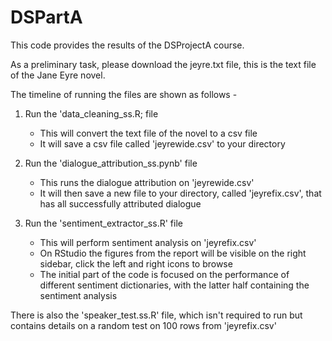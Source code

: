 # DSPartA

This code provides the results of the DSProjectA course. 

As a preliminary task, please download the jeyre.txt file, this is the text file of the Jane Eyre novel. 

The timeline of running the files are shown as follows - 

1. Run the 'data_cleaning_ss.R; file
   - This will convert the text file of the novel to a csv file
   - It will save a csv file called 'jeyrewide.csv' to your directory
  
2. Run the 'dialogue_attribution_ss.pynb' file
   - This runs the dialogue attribution on 'jeyrewide.csv'
   - It will then save a new file to your directory, called 'jeyrefix.csv', that has all successfully attributed dialogue
  
3. Run the 'sentiment_extractor_ss.R' file
   - This will perform sentiment analysis on 'jeyrefix.csv'
   - On RStudio the figures from the report will be visible on the right sidebar, click the left and right icons to browse
   - The initial part of the code is focused on the performance of different sentiment dictionaries, with the latter half containing the
     sentiment analysis


There is also the 'speaker_test.ss.R' file, which isn't required to run but contains details on a random test on 100 rows from 'jeyrefix.csv'
